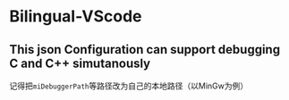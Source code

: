 # Bilingual-VScode
This json Configuration can support debugging C and C++ simutanously
---
记得把`miDebuggerPath`等路径改为自己的本地路径（以MinGw为例）
